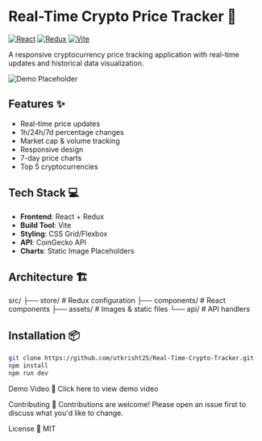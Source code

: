 # Real-Time Crypto Price Tracker 🚀

[![React](https://img.shields.io/badge/React-20232A?style=for-the-badge&logo=react&logoColor=61DAFB)](https://reactjs.org/)
[![Redux](https://img.shields.io/badge/Redux-593D88?style=for-the-badge&logo=redux&logoColor=white)](https://redux.js.org/)
[![Vite](https://img.shields.io/badge/Vite-B73BFE?style=for-the-badge&logo=vite&logoColor=FFD62E)](https://vitejs.dev/)

A responsive cryptocurrency price tracking application with real-time updates and historical data visualization.

![Demo Placeholder](https://via.placeholder.com/800x400.png?text=Demo+Video+Coming+Soon)

## Features ✨

- Real-time price updates
- 1h/24h/7d percentage changes
- Market cap & volume tracking
- Responsive design
- 7-day price charts
- Top 5 cryptocurrencies

## Tech Stack 💻

- **Frontend**: React + Redux
- **Build Tool**: Vite
- **Styling**: CSS Grid/Flexbox
- **API**: CoinGecko API
- **Charts**: Static Image Placeholders

## Architecture 🏗️
src/
├── store/ # Redux configuration
├── components/ # React components
├── assets/ # Images & static files
└── api/ # API handlers
## Installation 📦

```bash
git clone https://github.com/utkrisht25/Real-Time-Crypto-Tracker.git
npm install
npm run dev

```
Demo Video 🎥
Click here to view demo video [<!-- Replace with your drive link later -->](https://drive.google.com/file/d/1ZlhSocpM1vdhZMu4kXwuN5m6Sd_cdgp1/view?usp=sharing)

Contributing 🤝
Contributions are welcome! Please open an issue first to discuss what you'd like to change.

License 📄
MIT

